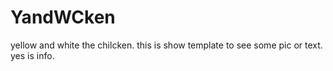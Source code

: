 # YandWCken
yellow and white the chilcken. this is show template to see some pic or text. yes is info.

